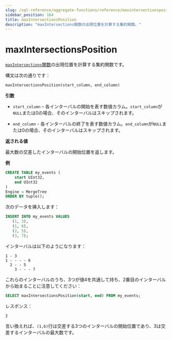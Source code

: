 ```yaml
---
slug: /sql-reference/aggregate-functions/reference/maxintersectionsposition
sidebar_position: 164
title: maxIntersectionsPosition
description: "maxIntersections関数の出現位置を計算する集約関数。"
---
```



# maxIntersectionsPosition

[`maxIntersections`関数](./maxintersections.md)の出現位置を計算する集約関数です。

構文は次の通りです：

```sql
maxIntersectionsPosition(start_column, end_column)
```

**引数**

- `start_column` – 各インターバルの開始を表す数値カラム。`start_column`が`NULL`または0の場合、そのインターバルはスキップされます。

- `end_column` - 各インターバルの終了を表す数値カラム。`end_column`が`NULL`または0の場合、そのインターバルはスキップされます。

**返される値**

最大数の交差したインターバルの開始位置を返します。

**例**

```sql
CREATE TABLE my_events (
    start UInt32,
    end UInt32
)
Engine = MergeTree
ORDER BY tuple();
```

次のデータを挿入します：

```sql
INSERT INTO my_events VALUES
   (1, 3),
   (1, 6),
   (2, 5),
   (3, 7);
```

インターバルは以下のようになります：

```response
1 - 3
1 - - - - 6
  2 - - 5
    3 - - - 7
```

これらのインターバルのうち、3つが値4を共通して持ち、2番目のインターバルから始まることに注意してください：

```sql
SELECT maxIntersectionsPosition(start, end) FROM my_events;
```

レスポンス：
```response
2
```

言い換えれば、`(1,6)`行は交差する3つのインターバルの開始位置であり、3は交差するインターバルの最大数です。
